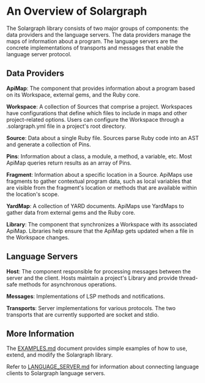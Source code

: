 # An Overview of Solargraph

The Solargraph library consists of two major groups of components: the data providers and the language servers. The data providers manage the maps of information about a program. The language servers are the concrete implementations of transports and messages that enable the language server protocol.

## Data Providers

**ApiMap**: The component that provides information about a program based on its Workspace, external gems, and the Ruby core.

**Workspace**: A collection of Sources that comprise a project. Workspaces have configurations that define which files to include in maps and other project-related options. Users can configure the Workspace through a .solargraph.yml file in a project's root directory.

**Source**: Data about a single Ruby file. Sources parse Ruby code into an AST and generate a collection of Pins.

**Pins**: Information about a class, a module, a method, a variable, etc. Most ApiMap queries return results as an array of Pins.

**Fragment**: Information about a specific location in a Source. ApiMaps use fragments to gather contextual program data, such as local variables that are visible from the fragment's location or methods that are available within the location's scope.

**YardMap**: A collection of YARD documents. ApiMaps use YardMaps to gather data from external gems and the Ruby core.

**Library**: The component that synchronizes a Workspace with its associated ApiMap. Libraries help ensure that the ApiMap gets updated when a file in the Workspace changes.

## Language Servers

**Host**: The component responsible for processing messages between the server and the client. Hosts maintain a project's Library and provide thread-safe methods for asynchronous operations.

**Messages**: Implementations of LSP methods and notifications.

**Transports**: Server implementations for various protocols. The two transports that are currently supported are socket and stdio.

## More Information

The [EXAMPLES.md](EXAMPLES.md) document provides simple examples of how to use, extend, and modify the Solargraph library.

Refer to [LANGUAGE_SERVER.md](LANGUAGE_SERVER.md) for information about connecting language clients to Solargraph language servers.
